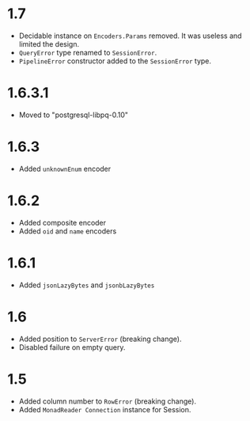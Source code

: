 # 1.7

- Decidable instance on `Encoders.Params` removed. It was useless and limited the design.
- `QueryError` type renamed to `SessionError`.
- `PipelineError` constructor added to the `SessionError` type.

# 1.6.3.1

- Moved to "postgresql-libpq-0.10"

# 1.6.3

- Added `unknownEnum` encoder

# 1.6.2

- Added composite encoder
- Added `oid` and `name` encoders

# 1.6.1

- Added `jsonLazyBytes` and `jsonbLazyBytes`

# 1.6

- Added position to `ServerError` (breaking change).
- Disabled failure on empty query.

# 1.5

- Added column number to `RowError` (breaking change).
- Added `MonadReader Connection` instance for Session.
